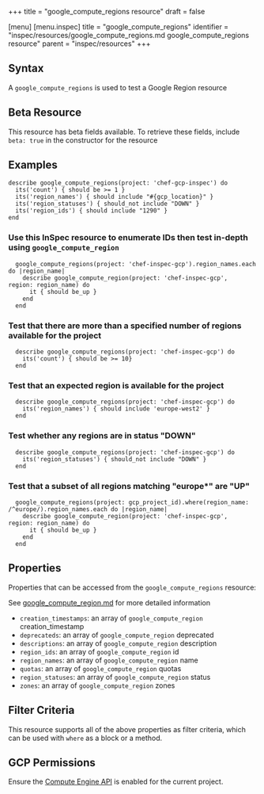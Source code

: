 +++
title = "google_compute_regions resource"
draft = false

[menu]
  [menu.inspec]
    title = "google_compute_regions"
    identifier = "inspec/resources/google_compute_regions.md google_compute_regions resource"
    parent = "inspec/resources"
+++


## Syntax
A `google_compute_regions` is used to test a Google Region resource


## Beta Resource
This resource has beta fields available. To retrieve these fields, include `beta: true` in the constructor for the resource

## Examples
```
describe google_compute_regions(project: 'chef-gcp-inspec') do
  its('count') { should be >= 1 }
  its('region_names') { should include "#{gcp_location}" }
  its('region_statuses') { should_not include "DOWN" }
  its('region_ids') { should include "1290" }
end

```
  ### Use this InSpec resource to enumerate IDs then test in-depth using `google_compute_region`
```
  google_compute_regions(project: 'chef-inspec-gcp').region_names.each do |region_name|
    describe google_compute_region(project: 'chef-inspec-gcp',  region: region_name) do
      it { should be_up }
    end
  end
```

  ### Test that there are more than a specified number of regions available for the project
```
  describe google_compute_regions(project: 'chef-inspec-gcp') do
    its('count') { should be >= 10}
  end
```
  ### Test that an expected region is available for the project
```
  describe google_compute_regions(project: 'chef-inspec-gcp') do
    its('region_names') { should include 'europe-west2' }
  end
```
  ### Test whether any regions are in status "DOWN"
```
  describe google_compute_regions(project: 'chef-inspec-gcp') do
    its('region_statuses') { should_not include "DOWN" }
  end
```

  ### Test that a subset of all regions matching "europe*" are "UP"
```
  google_compute_regions(project: gcp_project_id).where(region_name: /^europe/).region_names.each do |region_name|
    describe google_compute_region(project: 'chef-inspec-gcp',  region: region_name) do
      it { should be_up }
    end
  end

```

## Properties
Properties that can be accessed from the `google_compute_regions` resource:

See [google_compute_region.md](google_compute_region.md) for more detailed information
  * `creation_timestamps`: an array of `google_compute_region` creation_timestamp
  * `deprecateds`: an array of `google_compute_region` deprecated
  * `descriptions`: an array of `google_compute_region` description
  * `region_ids`: an array of `google_compute_region` id
  * `region_names`: an array of `google_compute_region` name
  * `quotas`: an array of `google_compute_region` quotas
  * `region_statuses`: an array of `google_compute_region` status
  * `zones`: an array of `google_compute_region` zones

## Filter Criteria
This resource supports all of the above properties as filter criteria, which can be used
with `where` as a block or a method.

## GCP Permissions

Ensure the [Compute Engine API](https://console.cloud.google.com/apis/library/compute.googleapis.com/) is enabled for the current project.
